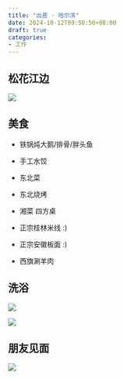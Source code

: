 ```yaml
---
title: "出差 · 哈尔滨"
date: 2024-10-12T09:50:50+08:00
draft: true
categories: 
- 工作
---
```


## 松花江边

![](/images/松花江边.png.avif)

## 美食

- 铁锅炖大鹅/排骨/胖头鱼

- 手工水饺

- 东北菜

- 东北烧烤

- 湘菜 四方桌

- 正宗桂林米线 :)

- 正宗安徽板面 :)

- 西旗涮羊肉

## 洗浴

![](/images/洗浴-2.png.avif)

![](/images/洗浴-1.png.avif)

## 朋友见面

![](/images/朋友见面.png.avif)
